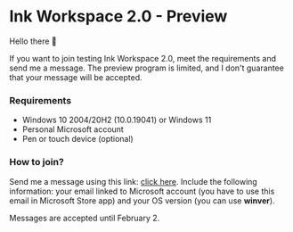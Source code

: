 # Ink Workspace 2.0 - Preview

Hello there 🙂

If you want to join testing Ink Workspace 2.0, meet the requirements and send me a message. The preview program is limited, and I don't guarantee that your message will be accepted.

### Requirements

- Windows 10 2004/20H2 (10.0.19041) or Windows 11
- Personal Microsoft account
- Pen or touch device (optional)

### How to join?
Send me a message using this link: [click here](mailto:mleptuch.apps@outlook.com). Include the following information: your email linked to Microsoft account (you have to use this email in Microsoft Store app) and your OS version (you can use **winver**).

Messages are accepted until February 2.